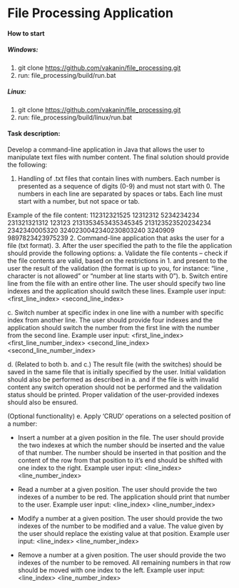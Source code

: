 # File Processing Application 
#### How to start
##### Windows:
1. git clone https://github.com/vakanin/file_processing.git
2. run: file_processing/build/run.bat
##### Linux:
1. git clone https://github.com/vakanin/file_processing.git
2. run: file_processing/build/linux/run.bat
#### Task description: 

Develop a command-line application in Java that allows the user to manipulate text files with number content. The final solution should provide the following: 
1. Handling of .txt files that contain lines with numbers. Each number is presented as a sequence of digits (0-9) and must not start with 0. The numbers in each line are separated by spaces or tabs. Each line must start with a number, but not space or tab. 

Example of the file content: 
112312321525 12312312 5234234234 231321321312 123123 2131353453435345345 
213123523520234234 2342340005320 3240230042340230803240 3240909 
9897823423975239 
2. Command-line application that asks the user for a file (txt format). 
3. After the user specified the path to the file the application should provide the following options: 
a. Validate the file contents – check if the file contents are valid, based on the restrictions in 1. and present to the user the result of the validation (the format is up to you, for instance: “line <number>, character <number> is not allowed” or “number at line <number> starts with 0”). 
b. Switch entire line from the file with an entire other line. The user should specify two line indexes and the application should switch these lines. 
Example user input: <first_line_index> <second_line_index> 

c. Switch number at specific index in one line with a number with specific index from another line. The user should provide four indexes and the application should switch the number from the first line with the number from the second line. 
Example user input:  <first_line_index> <first_line_number_index> <second_line_index><second_line_number_index> 

d. (Related to both b. and c.) The result file (with the switches) should be saved in the same file that is initially specified by the user. Initial validation should also be performed as described in a. and if the file is with invalid content any switch operation should not be performed and the validation status should be printed. Proper validation of the user-provided indexes should also be ensured. 

(Optional functionality)
e.  Apply ‘CRUD’ operations on a selected position of a number:
- Insert a number at a given position in the file. The user should provide the two indexes at which the number should be inserted and the value of that number. The number should be inserted in that position and the content of the row from that position to it’s end should be shifted with one index to the right. Example user input:  <line_index> <line_number_index> <number to be inserted> 
- Read a number at a given position. The user should provide the two indexes of a number to be red. The application should print that number to the user. Example user input:  <line_index> <line_number_index> 
- Modify a number at a given position. The user should provide the two indexes of the number to be modified and a value. The value given by the user should replace the existing value at that position. Example user input:  <line_index> <line_number_index> <number to be set> 

- Remove a number at a given position. The user should provide the two indexes of the number to be removed. All remaining numbers in that row should be moved with one index to the left. Example user input:  <line_index> <line_number_index> 


